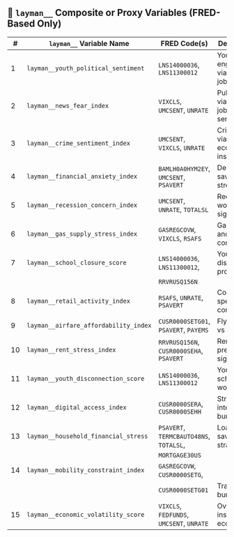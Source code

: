 ## 🧠 `layman__` Composite or Proxy Variables (FRED-Based Only)

| #  | `layman__` Variable Name              | FRED Code(s)                             | Description                                     |
|----|---------------------------------------|------------------------------------------|-------------------------------------------------|
| 1  | `layman__youth_political_sentiment`   | `LNS14000036`, `LNS11300012`             | Youth engagement via labor + jobs               |
| 2  | `layman__news_fear_index`             | `VIXCLS`, `UMCSENT`, `UNRATE`            | Public fear via markets, jobs, sentiment        |
| 3  | `layman__crime_sentiment_index`       | `UMCSENT`, `VIXCLS`, `UNRATE`            | Crime fear via economic instability             |
| 4  | `layman__financial_anxiety_index`     | `BAMLH0A0HYM2EY`, `UMCSENT`, `PSAVERT`   | Debt and savings stress                         |
| 5  | `layman__recession_concern_index`     | `UMCSENT`, `UNRATE`, `TOTALSL`           | Recession worry signals                         |
| 6  | `layman__gas_supply_stress_index`     | `GASREGCOVW`, `VIXCLS`, `RSAFS`          | Gas price and supply concerns                   |
| 7  | `layman__school_closure_score`        | `LNS14000036`, `LNS11300012`,            | Youth disruption proxy                          |
|    |                                       | `RRVRUSQ156N`                            |                                                 |
| 8  | `layman__retail_activity_index`       | `RSAFS`, `UNRATE`, `PSAVERT`             | Consumer spending + confidence                  |
| 9  | `layman__airfare_affordability_index` | `CUSR0000SETG01`, `PSAVERT`, `PAYEMS`    | Flying cost vs wages                            |
| 10 | `layman__rent_stress_index`           | `RRVRUSQ156N`, `CUSR0000SEHA`, `PSAVERT` | Rental pressure signal                          |
| 11 | `layman__youth_disconnection_score`   | `LNS14000036`, `LNS11300012`             | Youth not in school or work                     |
| 12 | `layman__digital_access_index`        | `CUSR0000SERA`, `CUSR0000SEHH`           | Streaming + internet burden                     |
| 13 | `layman__household_financial_stress`  | `PSAVERT`, `TERMCBAUTO48NS`, `TOTALSL`,  | Loan + savings strain                           |
|    |                                       | `MORTGAGE30US`                           |                                                 |
| 14 | `layman__mobility_constraint_index`   | `GASREGCOVW`, `CUSR0000SETG`,            |                                                 |
|    |                                       | `CUSR0000SETG01`                         | Transit cost burden                             |
| 15 | `layman__economic_volatility_score`   | `VIXCLS`, `FEDFUNDS`, `UMCSENT`, `UNRATE`| Overall instability in economy                  |